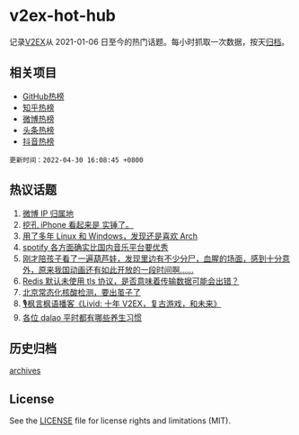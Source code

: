 # v2ex-hot-hub

 记录[V2EX](https://www.v2ex.com/)从 2021-01-06 日至今的热门话题。每小时抓取一次数据，按天[归档](archives)。
 
 ## 相关项目

- [GitHub热榜](https://github.com/snaildev/github-hot-hub)
- [知乎热榜](https://github.com/snaildev/zhihu-hot-hub)
- [微博热榜](https://github.com/snaildev/weibo-hot-hub)
- [头条热榜](https://github.com/snaildev/toutiao-hot-hub)
- [抖音热榜](https://github.com/snaildev/douyin-hot-hub)


 `更新时间：2022-04-30 16:08:45 +0800`

## 热议话题

1. [微博 IP 归属地](https://www.v2ex.com/t/850097)
1. [挖孔 iPhone 看起来是 实锤了。](https://www.v2ex.com/t/850063)
1. [用了多年 Linux 和 Windows，发现还是喜欢 Arch](https://www.v2ex.com/t/850164)
1. [spotify 各方面确实比国内音乐平台要优秀](https://www.v2ex.com/t/850065)
1. [刚才陪孩子看了一遍葫芦娃，发现里边有不少分尸，血腥的场面，感到十分意外，原来我国动画还有如此开放的一段时间啊……](https://www.v2ex.com/t/850123)
1. [Redis 默认未使用 tls 协议，是否意味着传输数据可能会出错？](https://www.v2ex.com/t/850179)
1. [北京常态化核酸检测，要出茧子了](https://www.v2ex.com/t/850183)
1. [🎙枫言枫语播客《Livid: 十年 V2EX，复古游戏，和未来》](https://www.v2ex.com/t/850074)
1. [各位 dalao 平时都有哪些养生习惯](https://www.v2ex.com/t/850049)

## 历史归档

[archives](archives)

## License

See the [LICENSE](LICENSE) file for license rights and limitations (MIT).
